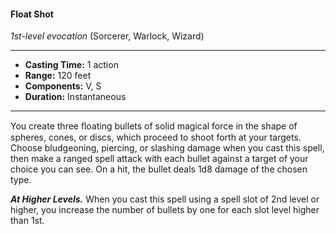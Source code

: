 #### Float Shot
*1st-level evocation* (Sorcerer, Warlock, Wizard)
___
- **Casting Time:** 1 action
- **Range:** 120 feet
- **Components:** V, S
- **Duration:** Instantaneous
---
You create three ﬂoating bullets of solid magical force in the shape of spheres, cones, or discs, which proceed to shoot forth at your targets. Choose bludgeoning, piercing, or slashing damage when you cast this spell, then make a ranged spell attack with each bullet against a target of your choice you can see. On a hit, the bullet deals 1d8 damage of the chosen type.

***At Higher Levels.*** When you cast this spell using a spell slot of 2nd level or higher, you increase the number of bullets by one for each slot level higher than 1st.
